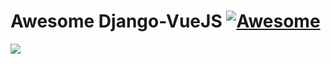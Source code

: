 # Awesome Django-VueJS [![Awesome](https://cdn.rawgit.com/sindresorhus/awesome/d7305f38d29fed78fa85652e3a63e154dd8e8829/media/badge.svg)](https://github.com/sindresorhus/awesome)

![](https://github.com/augustogoulart/awesome-django-vuejs/blob/gh-pages/midia/teste1.jpg)
